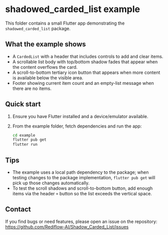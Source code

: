 # shadowed_carded_list example

This folder contains a small Flutter app demonstrating the `shadowed_carded_list` package.

## What the example shows

- A `CardedList` with a header that includes controls to add and clear items.
- A scrollable list body with top/bottom shadow fades that appear when the
  content overflows the card.
- A scroll-to-bottom tertiary icon button that appears when more content
  is available below the visible area.
- Footer showing current item count and an empty-list message when there
  are no items.

## Quick start

1. Ensure you have Flutter installed and a device/emulator available.
2. From the example folder, fetch dependencies and run the app:

    ```bash
    cd example
    flutter pub get
    flutter run
    ```

## Tips

- The example uses a local path dependency to the package; when testing
  changes to the package implementation, `flutter pub get` will pick up
  those changes automatically.
- To test the scroll shadows and scroll-to-bottom button, add enough items
  via the header `+` button so the list exceeds the vertical space.

## Contact

If you find bugs or need features, please open an issue on the repository:
https://github.com/Rediflow-AI/Shadow_Carded_List/issues
